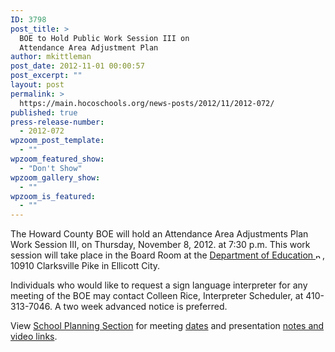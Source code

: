 ```yaml
---
ID: 3798
post_title: >
  BOE to Hold Public Work Session III on
  Attendance Area Adjustment Plan
author: mkittleman
post_date: 2012-11-01 00:00:57
post_excerpt: ""
layout: post
permalink: >
  https://main.hocoschools.org/news-posts/2012/11/2012-072/
published: true
press-release-number:
  - 2012-072
wpzoom_post_template:
  - ""
wpzoom_featured_show:
  - "Don't Show"
wpzoom_gallery_show:
  - ""
wpzoom_is_featured:
  - ""
---
```

The Howard County BOE will hold an Attendance Area Adjustments Plan Work Session III, on Thursday, November 8, 2012. at 7:30 p.m. This work session will take place in the Board Room at the <a href="http://maps.google.com/maps?hl=en&amp;q=10910+Clarksville+Pike,+Ellicott+City,+MD+21042&amp;btnG=Search" target="_blank">Department of Education <img alt="new webpage icon" src="http://www.hcpss.org/images/new_webpage.gif" width="11" height="10" align="bottom" border="0" /></a>, 10910 Clarksville Pike in Ellicott City.

Individuals who would like to request a sign language interpreter for any meeting of the BOE may contact Colleen Rice, Interpreter Scheduler, at 410-313-7046. A two week advanced notice is preferred.

View <a href="http://www.hcpss.org/schoolplanning/">School Planning Section</a> for meeting <a href="http://www.hcpss.org/schoolplanning/dates.shtml">dates</a> and presentation <a href="http://www.hcpss.org/schoolplanning/notes.shtml">notes and video links</a>.